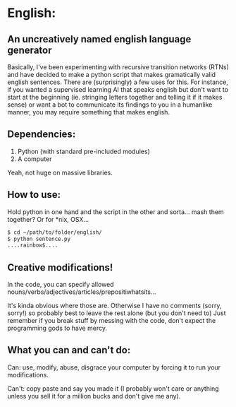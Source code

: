# English:
## An uncreatively named english language generator
Basically, I've been experimenting with recursive transition networks (RTNs) and have decided to make a python script that makes gramatically valid english sentences. There are (surprisingly) a few uses for this. For instance, if you wanted a supervised learning AI that speaks english but don't want to start at the beginning (ie. stringing letters together and telling it if it makes sense) or want a bot to communicate its findings to you in a humanlike manner, you may require something that makes english.

## Dependencies:
1. Python (with standard pre-included modules)
2. A computer

Yeah, not huge on massive libraries.
## How to use:
Hold python in one hand and the script in the other and sorta... mash them together?
Or for \*nix, OSX...
```bash
$ cd ~/path/to/folder/english/
$ python sentence.py
....rainbow$....
```
## Creative modifications!
In the code, you can specify allowed nouns/verbs/adjectives/articles/prepositiwhatsits...

It's kinda obvious where those are.
Otherwise I have no comments (sorry, sorry!) so probably best to leave the rest alone (but you don't need to)
Just remember if you break stuff by messing with the code, don't expect the programming gods to have mercy.
## What you can and can't do:
Can: use, modify, abuse, disgrace your computer by forcing it to run your modifications.

Can't: copy paste and say you made it (I probably won't care or anything unless you sell it for a million bucks and don't give me any).
